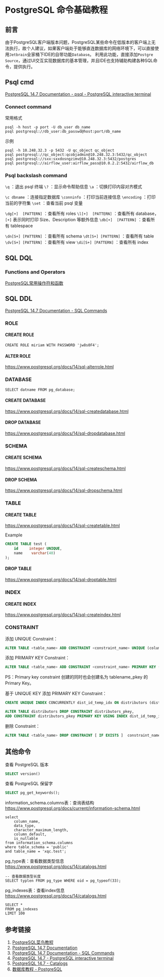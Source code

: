# PostgreSQL 命令基础教程

## 前言

由于PostgreSQL客户端版本问题，PostgreSQL某些命令在低版本的客户端上无法执行，故个人建议，如果客户端处于能够直连数据库的网络环境下，可以直接使用`Jetbrain`全家桶下IDE的自带功能`Database`。
利用此功能，直接添加`Postgre Source`，通过UI交互实现数据库的基本管理，并且IDE也支持辅助构建各种SQL命令，提供执行。


## Psql cmd

[PostgreSQL 14.7 Documentation - psql - PostgreSQL interactive terminal](https://www.postgresql.org/docs/14/app-psql.html)


### Connect command

常用格式
```postgresql
psql -h host -p port -U db_user db_name
psql postgresql://db_user:db_passwd@host:port/db_name
```

示例
```postgresql
psql -h 10.248.32.3 -p 5432 -U qc_object qc_object
psql postgresql://qc_object:qcobjadmin@10.248.32.3:5432/qc_object
psql postgresql://sxx:sxxdosngzimv@10.248.32.3:5432/postgres
psql postgresql://airflow_user:airflow_pass@10.0.2.2:5432/airflow_db
```


### Psql backslash command

`\q` ：退出 psql 终端
`\?` ：显示命令帮助信息
`\a` ：切换打印内容对齐模式

`\c dbname` ：连接指定数据库
`\conninfo` ：打印当前连接信息
`\encoding` ：打印当前的字符集
`\set` ：查看当前 psql 变量

`\dg[+]  [PATTERN]` ：查看所有 roles
`\l[+]  [PATTERN]` ：查看所有 database，`[+]` 表示同时打印 Size、Description 等额外信息
`\db[+]  [PATTERN]` ：查看所有 tablespace

`\dn[S+] [PATTERN]` ：查看所有 schema
`\dt[S+] [PATTERN]` ：查看所有 table
`\dv[S+] [PATTERN]` ：查看所有 view
`\di[S+] [PATTERN]` ：查看所有 index


## SQL DQL

### Functions and Operators

[PostgreSQL常用操作符和函数](work/framework/Back-End/PostgreSQL/PostgreSQL常用操作符和函数.md)


## SQL DDL

[PostgreSQL 14.7 Documentation - SQL Commands](https://www.postgresql.org/docs/14/sql-commands.html)


### ROLE

#### CREATE ROLE

`CREATE ROLE miriam WITH PASSWORD 'jw8s0F4';`

#### ALTER ROLE

https://www.postgresql.org/docs/14/sql-alterrole.html



### DATABASE

`SELECT datname FROM pg_database;`

#### CREATE DATABASE

https://www.postgresql.org/docs/14/sql-createdatabase.html


#### DROP DATABASE

https://www.postgresql.org/docs/14/sql-dropdatabase.html


### SCHEMA

#### CREATE SCHEMA

https://www.postgresql.org/docs/14/sql-createschema.html

#### DROP SCHEMA

https://www.postgresql.org/docs/14/sql-dropschema.html


### TABLE

#### CREATE TABLE

https://www.postgresql.org/docs/14/sql-createtable.html


Example
```sql
CREATE TABLE test (
    id     integer UNIQUE,
    name    varchar(40)
);
```

#### DROP TABLE

https://www.postgresql.org/docs/14/sql-droptable.html


### INDEX


#### CREATE INDEX

https://www.postgresql.org/docs/14/sql-createindex.html


### CONSTRAINT

添加 UNIQUE Constraint：
```SQL
ALTER TABLE <table_name> ADD CONSTRAINT <constraint_name> UNIQUE (column_name [, ... ])
```


添加 PRIMARY KEY Constraint：
```SQL
ALTER TABLE <table_name> ADD CONSTRAINT <constraint_name> PRIMARY KEY (column_name [, ... ])
```
PS：Primary key constraint 创建的同时也会创建名为 tablename_pkey 的 Primary Key。


基于 UNIQUE KEY 添加 PRIMARY KEY Constraint：
```sql
CREATE UNIQUE INDEX CONCURRENTLY dist_id_temp_idx ON distributors (dist_id);

ALTER TABLE distributors DROP CONSTRAINT distributors_pkey,
ADD CONSTRAINT distributors_pkey PRIMARY KEY USING INDEX dist_id_temp_idx;
```


删除 Constraint：
```SQL
ALTER TABLE <table_name> DROP CONSTRAINT [ IF EXISTS ]  constraint_name [ RESTRICT | CASCADE ]
```


## 其他命令

查看 PostgreSQL 版本
```sql
SELECT version()
```

查看 PostgreSQL 保留字
```sql
SELECT pg_get_keywords();
```

information_schema.columns表：查询表结构
https://www.postgresql.org/docs/current/information-schema.html

```mysql
select
	column_name,
    data_type,
    character_maximum_length,
    column_default,
    is_nullable
from information_schema.columns
where table_schema = 'public'
and table_name = 'xqc.test';
```


pg_type表：查看数据类型信息
https://www.postgresql.org/docs/14/catalogs.html
```mysql
-- 查看数据类型长度
SELECT typlen FROM pg_type WHERE oid = pg_typeof(33);
```


pg_indexes表：查看index信息
https://www.postgresql.org/docs/14/catalogs.html
```mysql
SELECT *
FROM pg_indexes
LIMIT 100
```


## 参考链接

1. [PostgreSQL菜鸟教程](https://www.runoob.com/postgresql/postgresql-tutorial.html)
2. [PostgreSQL 14.7 Documentation](https://www.postgresql.org/docs/14/index.html)
3. [PostgreSQL 14.7 Documentation - SQL Commands](https://www.postgresql.org/docs/14/sql-commands.html)
4. [PostgreSQL 14.7 - PostgreSQL interactive terminal](https://www.postgresql.org/docs/14/app-psql.html)
5. [PostgreSQL 14.7 - Catalogs](https://www.postgresql.org/docs/14/catalogs.html)
6. [数据库教程 - PostgreSQL](https://www.sjkjc.com/postgresql/basic/)
